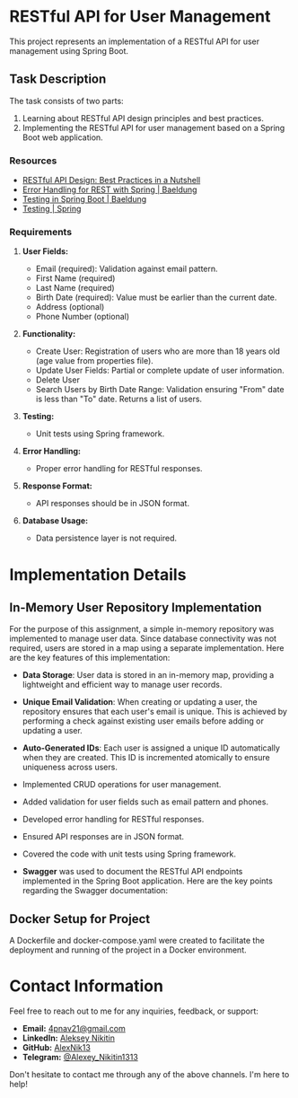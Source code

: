 # RESTful API for User Management

This project represents an implementation of a RESTful API for user management using Spring Boot.

## Task Description
The task consists of two parts:
1. Learning about RESTful API design principles and best practices.
2. Implementing the RESTful API for user management based on a Spring Boot web application.

### Resources
- [RESTful API Design: Best Practices in a Nutshell](https://restfulapi.net/)
- [Error Handling for REST with Spring | Baeldung](https://www.baeldung.com/rest-api-error-handling-best-practices)
- [Testing in Spring Boot | Baeldung](https://www.baeldung.com/spring-boot-testing)
- [Testing | Spring](https://spring.io/guides/gs/testing-web/)

### Requirements
1. **User Fields:**
    - Email (required): Validation against email pattern.
    - First Name (required)
    - Last Name (required)
    - Birth Date (required): Value must be earlier than the current date.
    - Address (optional)
    - Phone Number (optional)

2. **Functionality:**
    - Create User: Registration of users who are more than 18 years old (age value from properties file).
    - Update User Fields: Partial or complete update of user information.
    - Delete User
    - Search Users by Birth Date Range: Validation ensuring "From" date is less than "To" date. Returns a list of users.

3. **Testing:**
    - Unit tests using Spring framework.

4. **Error Handling:**
    - Proper error handling for RESTful responses.

5. **Response Format:**
    - API responses should be in JSON format.

6. **Database Usage:**
    - Data persistence layer is not required.

# Implementation Details

## In-Memory User Repository Implementation

For the purpose of this assignment, a simple in-memory repository was implemented to manage user data. Since database connectivity was not required, users are stored in a map using a separate implementation. Here are the key features of this implementation:

- **Data Storage**: User data is stored in an in-memory map, providing a lightweight and efficient way to manage user records.

- **Unique Email Validation**: When creating or updating a user, the repository ensures that each user's email is unique. This is achieved by performing a check against existing user emails before adding or updating a user.

- **Auto-Generated IDs**: Each user is assigned a unique ID automatically when they are created. This ID is incremented atomically to ensure uniqueness across users.


- Implemented CRUD operations for user management.
- Added validation for user fields such as email pattern and phones.
- Developed error handling for RESTful responses.
- Ensured API responses are in JSON format.
- Covered the code with unit tests using Spring framework.

- **Swagger** was used to document the RESTful API endpoints implemented in the Spring Boot application. Here are the key points regarding the Swagger documentation:

## Docker Setup for Project

A Dockerfile and docker-compose.yaml were created to facilitate the deployment and running of the project in a Docker environment.



# Contact Information

Feel free to reach out to me for any inquiries, feedback, or support:

- **Email:** [4pnav21@gmail.com](mailto:4pnav21@gmail.com)
- **LinkedIn:** [Aleksey Nikitin](https://www.linkedin.com/in/aleksey-nikitin-62728414b/)
- **GitHub:** [AlexNik13](https://github.com/AlexNik13)
- **Telegram:** [@Alexey_Nikitin1313](https://t.me/Alexey_Nikitin1313)

Don't hesitate to contact me through any of the above channels. I'm here to help!
